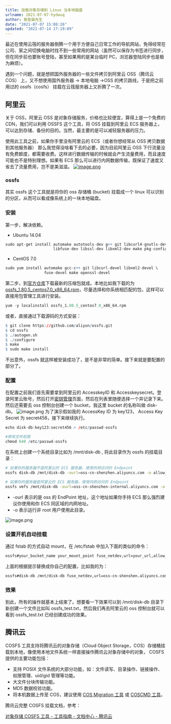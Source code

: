 ```yaml
---
title: 挂载对象存储到 Linux 当本地磁盘
urlname: 2021-07-07-hydwuq
author: 章鱼猫先生
date: "2021-07-07 15:08:26"
updated: "2021-07-14 17:19:09"
---
```


最近在使用云筏的服务器倒腾一个用于方便自己日常工作的导航网站，免得经常在公司、家之间切换电脑时找不到一些常用的网站（虽然可以保存为书签进行同步，但在同步前也要账号登陆，甚至如果用的是某台临时 PC，浏览器登陆同步也是极为麻烦）。

遇到一个问题，就是想把国外服务器的一些文件拷贝到阿里云 OSS（腾讯云 COS） 上，又不想使用国外服务器 → 本地电脑 →OSS 的拷贝路线，于是把之前用过的 ossfs（cosfs） 挂载在云筏服务器上又折腾了一次。

## 阿里云

关于 OSS，阿里云 OSS 是对象存储服务，价格也比较便宜，算得上是一个免费的 CDN，我们可以利用 OSSFS 这个工具，将 OSS 挂载到阿里云 ECS 服务器上，可以达到存储、备份的目的。当然，最主要的是可以减轻服务器的压力。

使用此工具之前，如果你手里没有阿里云的 ECS（或者你想经常从 OSS 拷贝数据到其他服务器） 那么我觉得没啥看下去的必要，因为目前阿里云 OSS 下行流量没有免费额度，都需要收费。这样进行数据传输的时候就会产生流量费用，而且速度可能也不是特别理想。如果有 ECS 那么可以进行内网数据传输，既保证了速度又省去了流量费用，岂不是美滋滋。
[![image.png](https://shub-1251708715.cos.ap-guangzhou.myqcloud.com/elog-cookbook-img/FsH7BsgN0OEmYTw4rtcC-nrXA01u.png)](https://www.aliyun.com/price/product?spm=a2c4g.11186623.2.5.5b7710f0N0ptLY#/oss/detail/ossbag)

### ossfs

其实 ossfs 这个工具就是将你的 oss 存储桶 (bucket) 挂载成一个 linux 可以识别的分区，从而可以看成像系统上的一块本地磁盘。

### 安装

第一步，解决依赖。

- Ubuntu 14.04

```r
sudo apt-get install automake autotools-dev g++ git libcurl4-gnutls-dev \
                     libfuse-dev libssl-dev libxml2-dev make pkg-config
```

- CentOS 7.0

```r
sudo yum install automake gcc-c++ git libcurl-devel libxml2-devel \
                 fuse-devel make openssl-devel
```

第二步，到[官方仓库](https://github.com/aliyun/ossfs/releases)下载最新的压缩包就成。本地比如我下载的为 [ossfs_1.80.5_centos7.0_x86_64.rpm](https://github.com/aliyun/ossfs/releases/download/v1.80.5/ossfs_1.80.5_centos7.0_x86_64.rpm)，尽量选择和你系统相匹配的包，这样可以直接用包管理工具进行安装。

```r
yum -y localinstall ossfs_1.80.5_centos7.0_x86_64.rpm
```

或者，直接通过下载源码的方式安装：

```r
$ git clone https://github.com/aliyun/ossfs.git
$ cd ossfs
$ ./autogen.sh
$ ./configure
$ make
$ sudo make install
```

不出意外，ossfs 就这样被安装成功了，是不是非常的简单。接下来就是要配置的部分了。

### 配置

在配置之前我们首先需要拿到阿里云的 AccesskeyID 和 Accesskeysecret。登录阿里云账号，然后打开[密钥管理](https://usercenter.console.aliyun.com/#/manage/ak)页面，然后在列表里随便选择一个并记录下来。然后还需要去 oss 控制台创建一个 bucket，我这里 bucket 的名称叫做 disk-db。
![image.png](https://shub-1251708715.cos.ap-guangzhou.myqcloud.com/elog-cookbook-img/Fr4CiOstajRhQ76t-xevfD-ArJAB.png)
为了演示假如我的 AccessKey ID 为 key123， Access Key Secret 为 secret456，接下来继续执行。

```r
echo disk-db:key123:secret456 > /etc/passwd-ossfs

#修改文件权限
chmod 640 /etc/passwd-ossfs
```

在系统上创建一个系统目录比如为 /mnt/disk-db , 将此目录作为 ossfs 的挂载目录：

```bash
# 如果你的服务器不是阿里云的 ECS 服务器，使用外网访问的 Endpoint
ossfs disk-db /mnt/disk-db -ourl=oss-cn-shenzhen.aliyuncs.com -o allow_other

# 如果你的服务器是阿里云的 ECS 服务器，使用内网访问的 Endpoint
ossfs vmfs /mnt/disk-db -ourl=oss-cn-shenzhen-internal.aliyuncs.com -o allow_other
```

- \-ourl 表示的是 oss 的 EndPoint 地址，这个地址如果你手持 ECS 那么强烈建议你使用和你 ECS 同区域的内网地址。
- \-o 表示运行非 root 用户使用此目录。

![image.png](https://shub-1251708715.cos.ap-guangzhou.myqcloud.com/elog-cookbook-img/FiZgsHgCtKXBnwgdx3il9XJ9I7wB.png)

### 设置开机自动挂载

通过 fstab 的方式自动 mount，在 /etc/fstab 中加入下面的类似的命令：

```bash
ossfs#your_bucket_name your_mount_point fuse_netdev,url=your_url,allow_other 0 0
```

上面的根据提示替换成你自己的配置，比如我的为：

```bash
ossfs#disk-db /mnt/disk-db fuse_netdev,url=oss-cn-shenshen.aliyuncs.com,allow_other 0 0
```

### 效果

到此，所有的操作就基本上结束了。想要看一下效果可以到 /mnt/disk-db 目录下新创建一个文件比如叫 ossfs_test.txt，然后我们再去阿里云的 oss 控制台就可以看到 ossfs_test.txt 已经创建成功的效果。

## 腾讯云

COSFS 工具支持将腾讯云的对象存储（Cloud Object Storage，COS）存储桶挂载到本地，像使用本地文件系统一样直接操作腾讯云对象存储中的对象， COSFS 提供的主要功能包括：

- 支持 POSIX 文件系统的大部分功能，如：文件读写、目录操作、链接操作、权限管理、uid/gid 管理等功能。
- 大文件分块传输功能。
- MD5 数据校验功能。
- 将本机数据上传至 COS，建议使用 [COS Migration 工具](https://cloud.tencent.com/document/product/436/15392) 或 [COSCMD 工具](https://cloud.tencent.com/document/product/436/10976)。

腾讯云完整 COSFS 挂载文档，参考：

[对象存储 COSFS 工具 - 工具指南 - 文档中心 - 腾讯云](https://cloud.tencent.com/document/product/436/6883)

